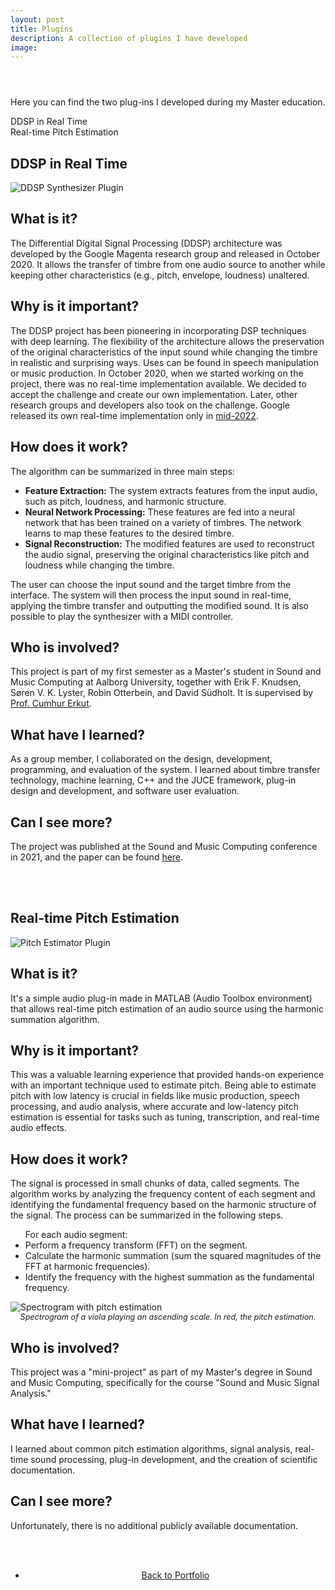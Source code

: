 ```yaml
---
layout: post
title: Plugins
description: A collection of plugins I have developed
image:
---
```


<!-- Main -->
<div id="main" class="alt">

<!-- One -->
<section id="one">
<div class="inner">
<header class="major">
</header>
<!-- 

<!-- Content -->

<p>Here you can find the two plug-ins I developed during my Master education.</p>

<nav id="toc">
<ul>
    <li><a href="#ddsp-in-real-time">DDSP in Real Time</a></li>
    <li><a href="#real-time-pitch-estimation">Real-time Pitch Estimation</a></li>
</ul>
</nav>

<h1 id="ddsp-in-real-time">DDSP in Real Time</h1>

<span class="image main"><img src="{% link assets/images/DDSP_Plugin.png %}" alt="DDSP Synthesizer Plugin" /></span>

<h2>What is it?</h2>
<p>The Differential Digital Signal Processing (DDSP) architecture was developed by the Google Magenta research group and released in October 2020. It allows the transfer of timbre from one audio source to another while keeping other characteristics (e.g., pitch, envelope, loudness) unaltered.</p>

<h2>Why is it important?</h2>
<p>The DDSP project has been pioneering in incorporating DSP techniques with deep learning. The flexibility of the architecture allows the preservation of the original characteristics of the input sound while changing the timbre in realistic and surprising ways. Uses can be found in speech manipulation or music production. In October 2020, when we started working on the project, there was no real-time implementation available. We decided to accept the challenge and create our own implementation. Later, other research groups and developers also took on the challenge. Google released its own real-time implementation only in <a href="https://magenta.tensorflow.org/ddsp-vst-blog">mid-2022</a>.</p>

<h2>How does it work?</h2>
<p>The algorithm can be summarized in three main steps:</p>
<ul>
    <li><strong>Feature Extraction:</strong> The system extracts features from the input audio, such as pitch, loudness, and harmonic structure.</li>
    <li><strong>Neural Network Processing:</strong> These features are fed into a neural network that has been trained on a variety of timbres. The network learns to map these features to the desired timbre.</li>
    <li><strong>Signal Reconstruction:</strong> The modified features are used to reconstruct the audio signal, preserving the original characteristics like pitch and loudness while changing the timbre.</li>
</ul>
<p>The user can choose the input sound and the target timbre from the interface. The system will then process the input sound in real-time, applying the timbre transfer and outputting the modified sound. It is also possible to play the synthesizer with a MIDI controller.</p>

<h2>Who is involved?</h2>
<p>This project is part of my first semester as a Master's student in Sound and Music Computing at Aalborg University, together with Erik F. Knudsen, Søren V. K. Lyster, Robin Otterbein, and David Südholt. It is supervised by <a href="https://vbn.aau.dk/en/persons/107881">Prof. Cumhur Erkut</a>.</p>

<h2>What have I learned?</h2>
<p>As a group member, I collaborated on the design, development, programming, and evaluation of the system. I learned about timbre transfer technology, machine learning, C++ and the JUCE framework, plug-in design and development, and software user evaluation.</p> 

<h2>Can I see more?</h2>
<p>The project was published at the Sound and Music Computing conference in 2021, and the paper can be found <a href="https://vbn.aau.dk/ws/portalfiles/portal/467128544/SMC_2021_paper_55.pdf">here</a>.</p>

<br>
<br>

<h1 id="real-time-pitch-estimation">Real-time Pitch Estimation</h1>
<span class="image main" style="width: 65%;"><img src="{% link assets/images/PitchEstimator.png %}" alt="Pitch Estimator Plugin" /></span>

<h2>What is it?</h2>
<p>It's a simple audio plug-in made in MATLAB (Audio Toolbox environment) that allows real-time pitch estimation of an audio source using the harmonic summation algorithm.</p>

<h2>Why is it important?</h2>
<p>This was a valuable learning experience that provided hands-on experience with an important technique used to estimate pitch. Being able to estimate pitch with low latency is crucial in fields like music production, speech processing, and audio analysis, where accurate and low-latency pitch estimation is essential for tasks such as tuning, transcription, and real-time audio effects.</p>

<h2>How does it work?</h2>
<p>The signal is processed in small chunks of data, called segments. The algorithm works by analyzing the frequency content of each segment and identifying the fundamental frequency based on the harmonic structure of the signal. The process can be summarized in the following steps.</p>
<ul>
For each audio segment:
    <li>Perform a frequency transform (FFT) on the segment.</li>
    <li>Calculate the harmonic summation (sum the squared magnitudes of the FFT at harmonic frequencies).</li>
    <li>Identify the frequency with the highest summation as the fundamental frequency.</li>
</ul>

<span class="image main"><img src="{% link assets/images/HS_Spectrogram.png %}" alt="Spectrogram with pitch estimation" /><br><em style="display: block; text-align: center; font-size: 0.9em;">Spectrogram of a viola playing an ascending scale. In red, the pitch estimation.</em></span>

<h2>Who is involved?</h2>
<p>This project was a "mini-project" as part of my Master's degree in Sound and Music Computing, specifically for the course "Sound and Music Signal Analysis."</p>

<h2>What have I learned?</h2>
<p>I learned about common pitch estimation algorithms, signal analysis, real-time sound processing, plug-in development, and the creation of scientific documentation.</p> 

<h2>Can I see more?</h2>
<p>Unfortunately, there is no additional publicly available documentation.</p>

<br>
<br>

<div style="text-align: center;">
<ul class="actions">
<li><a href="Portfolio.html" class="button">Back to Portfolio</a></li>
</ul>
</div>
